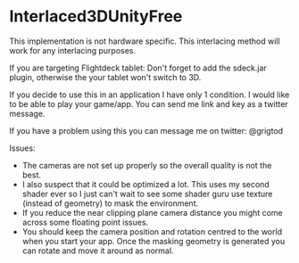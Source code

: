 # Interlaced3DUnityFree

This implementation is not hardware specific. This interlacing method will work for any interlacing purposes. 

If you are targeting Flightdeck tablet:
Don't forget to add the sdeck.jar plugin, otherwise the your tablet won't switch to 3D.

If you decide to use this in an application I have only 1 condition. I would like to be able to play your game/app. You can send me link and key as a twitter message.

If you have a problem using this you can message me on twitter: @grigtod

Issues:
- The cameras are not set up properly so the overall quality is not the best.
- I also suspect that it could be optimized a lot. This uses my second shader ever so I just can't wait to see some shader guru use texture (instead of geometry) to mask the environment. 
- If you reduce the near clipping plane camera distance you might come across some floating point issues.
- You should keep the camera position and rotation centred to the world when you start your app. Once the masking geometry is generated you can rotate and move it around as normal.



